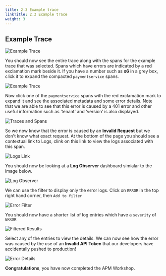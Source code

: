 ```yaml
---
title: 2.3 Example trace
linkTitle: 2.3 Example trace
weight: 3
---
```


## Example Trace

![Example Trace](../../images/example-trace.png)

You should now see the entire trace along with the spans for the example trace that was selected. Spans which have errors are indicated by a red exclamation mark beside it.  If you have a number such as **x6** in a grey box, click it to expand the compacted `paymentservice` spans.

![Example Trace](../../images/trace-span.png)

 Now click one of the `paymentservice` spans with the red exclamation mark to expand it and see the associated metadata and some error details. Note that we are able to see that this error is caused by a 401 error and other useful information such as ‘tenant’ and ‘version’ is also displayed.

![Traces and Spans](../../images/trace-metadata.png)

So we now know that the error is caused by an **Invalid Request** but we don't know what exact request.  At the bottom of the page you should see a contextual link to Logs, clink on this link to view the logs associated with this span.

![Logs Link](../../images/logs_link.png)

You should now be looking at a **Log Observer** dashboard simialar to the image below.

![Log Observer](../../images/log_observer.png)

We can use the filter to display only the error logs.  Click on `ERROR` in the top right hand corner, then `Add to filter`

![Error Filter](../../images/error_filter.png)

You should now have a shorter list of log entries which have a `severity` of `ERROR`

![Filtered Results](../../images/filtered_results.png)

Select any of the entries to view the details.  We can now see how the error was caused by the use of an **Invalid API Token** that our developers have accidentally pushed to production!

![Error Details](../../images/error_details.png)

**Congratulations**, you have now completed the APM Workshop.
